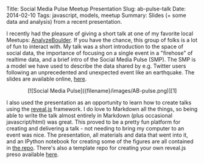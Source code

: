 Title: Social Media Pulse Meetup Presentation
Slug: ab-pulse-talk 
Date: 2014-02-10 
Tags: javascript, models, meetup 
Summary: Slides (+ some data and analysis) from a recent presentation. 


I recently had the pleasure of giving a short talk at one of my favorite local Meetups: [AnalyzeBoulder](http://www.meetup.com/Analyze-Boulder/events/156806792/). If you have the chance, this group of folks is a lot of fun to interact with. My talk was a short introduction to the space of social data, the importance of focusing on a single event in a "firehose" of realtime data, and a brief intro of the Social Media Pulse (SMP). The SMP is a model we have used to describe the data shared by e.g. Twitter users following an unprecedented and unexpected event like an earthquake. The slides are available online, [here](http://jrmontag.github.io/AnalyzeBoulder-SocialPulse/). 

<center>
[![Social Media Pulse]({filename}/images/AB-pulse.png)][1]

  [1]: https://github.com/jrmontag/AnalyzeBoulder-SocialPulse 
</center>

I also used the presentation as an opportunity to learn how to create talks using the [reveal.js](http://lab.hakim.se/reveal-js/#/) framework. I do love to Markdown all the things, so being able to write the talk almost entirely in Markdown (plus occasional javascript/html) was great. This proved to be a pretty fun platform for creating and delivering a talk - not needing to bring my computer to an event was nice. The presentation, all materials and data that went into it, and an IPython notebook for creating some of the figures are all contained in [the repo](https://github.com/jrmontag/AnalyzeBoulder-SocialPulse). There's also a template repo for creating your own reveal.js preso available [here](https://github.com/jrmontag/reveal-template). 


